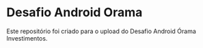 # Desafio Android Orama
Este repositório foi criado para o upload do Desafio Android Órama Investimentos.
